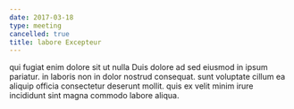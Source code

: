 ```yaml
---
date: 2017-03-18
type: meeting
cancelled: true
title: labore Excepteur
---
```

qui fugiat enim dolore sit ut nulla Duis dolore ad sed eiusmod in ipsum pariatur. in laboris non in dolor nostrud consequat. sunt voluptate cillum ea aliquip officia consectetur deserunt mollit. quis ex velit minim irure incididunt sint magna commodo labore aliqua.